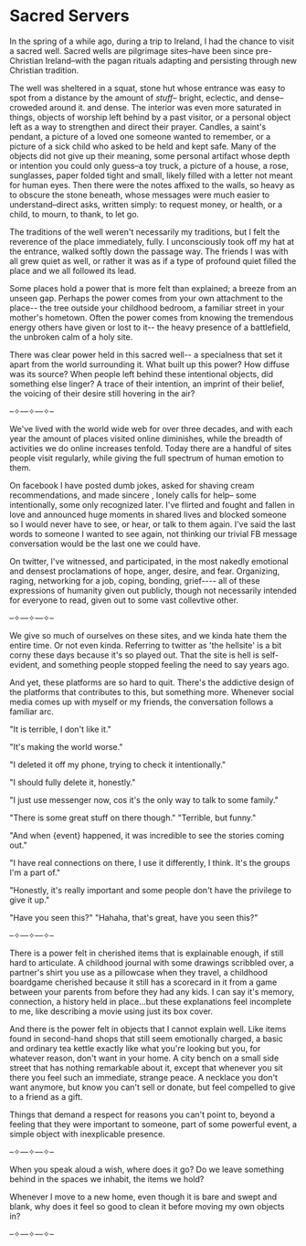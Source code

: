 Sacred Servers 
==============

In the spring of a while ago, during a trip to Ireland, I had the chance to
visit a sacred well. Sacred wells are pilgrimage sites–have been since
pre-Christian Ireland–with the pagan rituals adapting and persisting through new
Christian tradition.

The well was sheltered in a squat, stone hut whose entrance was easy to spot
from a distance by the amount of _stuff_– bright, eclectic, and dense–
croweded around it. and dense. The interior was even more saturated in things,
objects of worship left behind by a past visitor, or a personal object left as a
way to strengthen and direct their prayer. Candles, a saint's pendant, a picture
of a loved one someone wanted to remember, or a picture of a sick child who
asked to be held and kept safe. Many of the objects did not give up their
meaning, some personal artifact whose depth or intention you could only guess–a
toy truck, a picture of a house, a rose, sunglasses, paper folded tight and
small, likely filled with a letter not meant for human eyes. Then there were the
notes affixed to the walls, so heavy as to obscure the stone beneath, whose
messages were much easier to understand–direct asks, written simply: to request
money, or health, or a child, to mourn, to thank, to let go.

The traditions of the well weren't necessarily my traditions, but I felt the
reverence of the place immediately, fully. I unconsciously took off my hat at
the entrance, walked softly down the passage way. The friends I was with all
grew quiet as well, or rather it was as if a type of profound quiet filled the
place and we all followed its lead.

Some places hold a power that is more felt than explained; a breeze from an
unseen gap. Perhaps the power comes from your own attachment to the place-- the
tree outside your childhood bedroom, a familiar street in your mother's
hometown. Often the power comes from knowing the tremendous energy others have
given or lost to it-- the heavy presence of a battlefield, the unbroken calm of
a holy site.

There was clear power held in this sacred well-- a specialness that set it apart
from the world surrounding it. What built up this power? How diffuse was its
source? When people left behind these intentional objects, did something else
linger? A trace of their intention, an imprint of their belief, the voicing of
their desire still hovering in the air?

–✧––✧––✧–

We've lived with the world wide web for over three decades, and with each year
the amount of places visited online diminishes, while the breadth of activities
we do online increases tenfold. Today there are a handful of sites people visit
regularly, while giving the full spectrum of human emotion to them.

On facebook I have posted dumb jokes, asked for shaving cream recommendations,
and made sincere , lonely calls for help– some intentionally, some only
recognized later. I've flirted and fought and fallen in love and announced huge
moments in shared lives and blocked someone so I would never have to see, or
hear, or talk to them again. I've said the last words to someone I wanted to see
again, not thinking our trivial FB message conversation would be the last one we
could have.

On twitter, I've witnessed, and participated, in the most nakedly emotional and
densest proclamations of hope, anger, desire, and fear. Organizing, raging,
networking for a job, coping, bonding, grief---- all of these expressions of
humanity given out publicly, though not necessarily intended for everyone to
read, given out to some vast collevtive other.

–✧––✧––✧–

We give so much of ourselves on these sites, and we kinda hate them the entire
time. Or not even kinda. Referring to twitter as 'the hellsite' is a bit corny
these days because it's so played out.  That the site is hell is self-evident, and something people stopped feeling the need to say years ago.

And yet, these platforms are so hard to quit. There's the addictive design of
the platforms that contributes to this, but something more. Whenever social
media comes up with myself or my friends, the conversation follows a familiar
arc.

"It is terrible, I don't like it." 

"It's making the world worse." 

"I deleted it off my phone, trying to check it intentionally." 

"I should fully delete it, honestly." 

"I just use messenger now, cos it's the only way to talk to some family." 

"There is some great stuff on there though." "Terrible, but funny."

"And when {event} happened, it was incredible to see the stories coming out." 

"I have real connections on there, I use it differently, I think. It's the
groups I'm a part of."

"Honestly, it's really important and some people don't have the privilege to
give it up."

"Have you seen this?" "Hahaha, that's great, have you seen this?"

–✧––✧––✧–

There is a power felt in cherished items that is explainable enough, if still hard to articulate. A childhood journal with some drawings scribbled over, a partner's shirt you use as a pillowcase when they travel, a childhood boardgame cherished because it still has a scorecard in it from a game between your parents from before they had any kids. I can say it's memory, connection, a history held in place...but these explanations feel incomplete to me, like describing a movie using just its box cover.

And there is the power felt in objects that I cannot explain well. Like items found in second-hand shops that still seem emotionally charged, a basic and ordinary tea kettle exactly like what you're looking but you, for whatever reason, don't want in your home. A city bench on a small side street that has nothing remarkable about it, except that whenever you sit there you feel such an immediate, strange peace.  A necklace you don't want anymore, but know you can't sell or donate, but feel compelled to give to a friend as a gift.

Things that demand a respect for reasons you can't point to, beyond a feeling that they were important to someone, part of some powerful event, a simple object with inexplicable presence.

–✧––✧––✧–

When you speak aloud a wish, where does it go? Do we leave something behind in the spaces we inhabit, the items we hold?

Whenever I move to a new home, even though it is bare and swept and blank, why does it  feel so good to clean it before moving my own objects in?

–✧––✧––✧–

